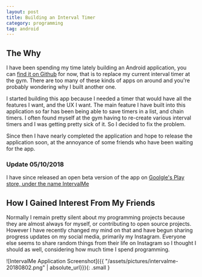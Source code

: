 ```yaml
---
layout: post
title: Building an Interval Timer
category: programming
tag: android
---
```


## The Why
I have been spending my time lately building an Android application, you can [find it on Github](https://github.com/crr0004/IntervalMe) for now, that is to replace my current interval timer at the gym. There are too many of these kinds of apps on around and you're probably wondering why I built another one.

I started building this app because I needed a timer that would have all the features I want, and the UX I want. The main feature I have built into this application so far has been being able to save timers in a list, and chain timers. I often found myself at the gym having to re-create various interval timers and I was getting pretty sick of it. So I decided to fix the problem.

Since then I have nearly completed the application and hope to release the application soon, at the annoyance of some friends who have been waiting for the app.

### Update 05/10/2018

I have since released an open beta version of the app on [Goolgle's Play store, under the name IntervalMe](https://play.google.com/store/apps/details?id=io.github.crr0004.intervalme)

## How I Gained Interest From My Friends

Normally I remain pretty silent about my programming projects because they are almost always for myself, or contributing to open source projects. However I have recently changed my mind on that and have begun sharing progress updates on my social media, primarily my Instagram. Everyone else seems to share random things from their life on Instagram so I thought I should as well, considering how much time I spend programming.

![IntervalMe Application Screenshot]({{ "/assets/pictures/intervalme-20180802.png" | absolute_url}}){: .small }